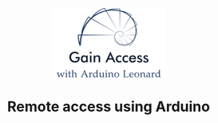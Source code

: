 <p align="center"><img src="Logo-small.png" alt="Mark Text" ></p>
<h1 align="center">Remote access using Arduino</h1>
